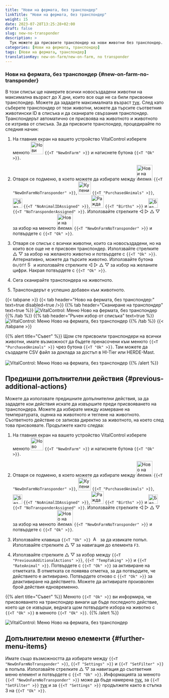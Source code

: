 ```yaml
---
title: "Нови на фермата, без транспондер"
linkTitle: "Нови на фермата, без транспондер"
weight: 15
date: 2023-07-28T13:25:28+02:00
draft: false
slug: new-no-transponder
description: >
  Тук можете да присвоите транспондер на нови животни без транспондер.
categories: [Нови на фермата, транспондер]
tags: [Нови на фермата, транспондер]
translationKey: new-on-farm/new-on-farm, no transponder
---
```

### Нови на фермата, без транспондер {#new-on-farm-no-transponder}

В този списък ще намерите всички новосъздадени животни на максимална възраст до X дни, които все още не са били присвоени транспондер. Можете да зададете максималната възраст [тук](/bg/docs/settings/animal-registration/#set-default-values). След като съберете транспондер от тези животни, можете да търсите съответния животински ID в списъка и да сканирате свързания транспондер. Транспондерът автоматично се присвоява на животното и животното се изтрива от списъка. За да присвоите транспондер, процедирайте по следния начин:

1. На главния екран на вашето устройство VitalControl изберете менюто <img src="/icons/main/new-on-farm.svg" width="40" align="bottom" alt="Нови на фермата" /> `{{<T "NewOnFarm" >}}` и натиснете бутона `{{<T "Ok" >}}`.

2.  Отваря се подменю, в което можете да избирате между <img src="/icons/registration/new-on-farm-no-transponder.svg" width="50" align="bottom" alt="Нови на фермата, без транспондер" /> `{{<T "NewOnFarmNoTransponder" >}}`, <img src="/icons/main/new-on-farm.svg" width="40" align="bottom" alt="Купени животни" /> `{{<T "PurchasedAnimals" >}}`, <img src="/icons/registration/no-eartag-number.svg" width="30" align="bottom" alt="Без национален животински ID" /> `{{<T "NoAnimalIDAssigned" >}}`, <img src="/icons/main/births.svg" width="40" align="bottom" alt="Раждания" /> `{{<T "Births" >}}` и <img src="/icons/registration/no-transponder.svg" width="30" align="bottom" alt="Без присвоен транспондер" /> `{{<T "NoTransponderAssigned" >}}`. Използвайте стрелките ◁ ▷ △ ▽ за избор на менюто <img src="/icons/registration/new-on-farm-no-transponder.svg" width="50" align="bottom" alt="Нови на фермата, без транспондер" /> `{{<T "NewOnFarmNoTransponder" >}}` и потвърдете с `{{<T "Ok" >}}`.

3. Отваря се списък с всички животни, които са новосъздадени, но на които все още не е присвоен транспондер. Използвайте стрелките △ ▽ за избор на желаното животно и потвърдете с `{{<T "Ok" >}}`. Алтернативно, можете да търсите животно. Използвайте бутона `On/Off` <img src="/icons/footer/search.svg" width="15" align="bottom" alt="Search" /> и използвайте стрелките ◁ ▷ △ ▽ за избор на желаните цифри. Накрая потвърдете с `{{<T "Ok" >}}`.

4. Сега сканирайте транспондера на животното.

5. Транспондерът е успешно добавен към животното.

{{< tabpane >}}
{{< tab header="Ново на фермата, без транспондер:" text=true disabled=true />}}
{{% tab header="Сканиране на транспондер" text=true %}}
![VitalControl: Меню Ново на фермата, без транспондер](../images/notransponder-scan.png "Ново на фермата, без транспондер")
{{% /tab %}}
{{% tab header="Ръчен избор от списъка" text=true %}}
![VitalControl: Меню Ново на фермата, без транспондер](../images/notransponder.png "Ново на фермата, без транспондер")
{{% /tab %}}
{{< /tabpane >}}

{{% alert title="Съвет" %}}
Щом сте присвоили транспондери на всички животни, имате възможност да бъдете пренасочени към менюто `{{<T "PurchasedAnimals" >}}` чрез бутона `{{<T "Ok" >}}`. Там можете да създадете CSV файл за доклада за достъп в HI-Tier или HERDE-Mast. <br/>
<br/>
![VitalControl: Меню Ново на фермата, без транспондер](../images/redirect.png "Пренасочване")
{{% /alert %}}

## Предишни допълнителни действия {#previous-additional-actions}

Можете да използвате предишните допълнителни действия, за да зададете кои действия искате да извършите преди присвояването на транспондера. Можете да избирате между измерване на температурата, оценка на животното и теглене на животното. Съответното действие се записва директно за животното, на което след това присвоявате. Продължете както следва:

1. На главния екран на вашето устройство VitalControl изберете менюто <img src="/icons/main/new-on-farm.svg" width="40" align="bottom" alt="Ново на фермата" /> `{{<T "NewOnFarm" >}}` и натиснете бутона `{{<T "Ok" >}}`.

2. Отваря се подменю, в което можете да избирате между <img src="/icons/registration/new-on-farm-no-transponder.svg" width="50" align="bottom" alt="Ново на фермата, без транспондер" /> `{{<T "NewOnFarmNoTransponder" >}}`, <img src="/icons/main/new-on-farm.svg" width="40" align="bottom" alt="Купени животни" /> `{{<T "PurchasedAnimals" >}}`, <img src="/icons/registration/no-eartag-number.svg" width="30" align="bottom" alt="Без национален идентификационен номер на животното" /> `{{<T "NoAnimalIDAssigned" >}}`, <img src="/icons/main/births.svg" width="40" align="bottom" alt="Раждания" /> `{{<T "Births" >}}` и <img src="/icons/registration/no-transponder.svg" width="30" align="bottom" alt="Без присвоен транспондер" /> `{{<T "NoTransponderAssigned" >}}`. Използвайте стрелките ◁ ▷ △ ▽ за избор на менюто <img src="/icons/registration/new-on-farm-no-transponder.svg" width="50" align="bottom" alt="Ново на фермата, без транспондер" /> `{{<T "NewOnFarmNoTransponder" >}}` и потвърдете с `{{<T "Ok" >}}`.

3. Използвайте клавиша `{{<T "Ok" >}}` &nbsp;<img src="/icons/footer/open-popup.svg" width="15" align="bottom" alt="Aufruf Popup" />&nbsp; за да извикате попъп. Използвайте стрелките △ ▽ за навигация до елемента `F3`.

4. Използвайте стрелките △ ▽ за избор между `{{<T "PreviousAdditionalActions" >}}`, `{{<T "TempTaking" >}}` и `{{<T "RateAnimal" >}}`. Потвърдете с `{{<T "Ok" >}}` за активиране на отметката. В отметката се появява отметка, за да потвърдите, че действието е активирано. Потвърдете отново с `{{<T "Ok" >}}` за деактивиране на действието. Можете да активирате произволен брой действия едновременно.

{{% alert title="Съвет" %}}
Менюто `{{<T "Ok" >}}` ви информира, че присвояването на транспондер винаги ще бъде последното действие, което ще се извърши, веднага щом потвърдите избора на животно с `{{<T "Ok" >}}` в менюто `{{<T "Ok" >}}`.
{{% /alert %}}

![VitalControl: Меню Ново на фермата, без транспондер](../images/actions.png "Допълнителни действия")

 ## Допълнителни меню елементи {#further-menu-items}

Имате също възможността да избирате между `{{<T "NewOnFarmNoTransponder" >}}`, `{{<T "Settings" >}}` и `{{<T "SetFilter" >}}` в попъпа. Използвайте стрелките △ ▽ за навигация до съответния меню елемент и потвърдете с `{{<T "Ok" >}}`. Информацията за менюто `{{<T "NewOnFarmNoTransponder" >}}` може да бъде намерена [тук](/bg/docs/settings/animal-registration/#set-default-values), за `{{<T "SetFilter" >}}` [тук](/bg/docs/filter/) и за `{{<T "Settings" >}}` продължете както в стъпка 3 на `{{<T "Ok" >}}`.

